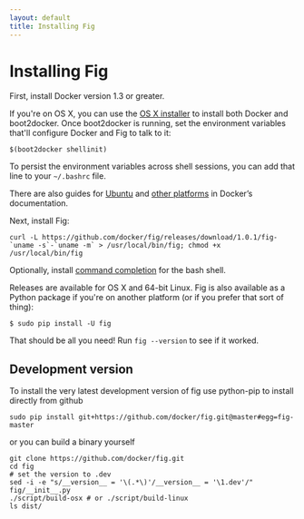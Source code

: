 ```yaml
---
layout: default
title: Installing Fig
---
```


Installing Fig
==============

First, install Docker version 1.3 or greater.

If you're on OS X, you can use the [OS X installer](https://docs.docker.com/installation/mac/) to install both Docker and boot2docker. Once boot2docker is running, set the environment variables that'll configure Docker and Fig to talk to it:

    $(boot2docker shellinit)

To persist the environment variables across shell sessions, you can add that line to your `~/.bashrc` file.

There are also guides for [Ubuntu](https://docs.docker.com/installation/ubuntulinux/) and [other platforms](https://docs.docker.com/installation/) in Docker’s documentation.

Next, install Fig:

    curl -L https://github.com/docker/fig/releases/download/1.0.1/fig-`uname -s`-`uname -m` > /usr/local/bin/fig; chmod +x /usr/local/bin/fig

Optionally, install [command completion](completion.html) for the bash shell.

Releases are available for OS X and 64-bit Linux. Fig is also available as a Python package if you're on another platform (or if you prefer that sort of thing):

    $ sudo pip install -U fig

That should be all you need! Run `fig --version` to see if it worked.

Development version
-------------------

To install the very latest development version of fig use
python-pip to install directly from github


    sudo pip install git+https://github.com/docker/fig.git@master#egg=fig-master


or you can build a binary yourself

    git clone https://github.com/docker/fig.git
    cd fig
    # set the version to .dev
    sed -i -e "s/__version__ = '\(.*\)'/__version__ = '\1.dev'/" fig/__init__.py
    ./script/build-osx # or ./script/build-linux
    ls dist/ 
